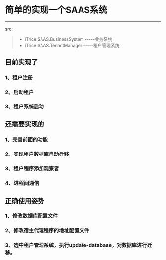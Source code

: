# 简单的实现一个SAAS系统

------
src:
  >* iTrice.SAAS.BusinessSystem  -----业务系统  
  >* iTrice.SAAS.TenantManager   -----租户管理系统
  
## 目前实现了
###  1、租户注册
###  2、启动租户
###  3、租户系统启动
  
 
## 还需要实现的
###  1、完善前面的功能
###  2、实现租户数据库自动迁移
###  3、租户程序添加观察者
###  4、进程间通信

## 正确使用姿势
### 1、修改数据库配置文件
### 2、修改宿主代理程序的地址配置文件
### 3、选中租户管理系统，执行update-database，对数据库进行迁移。
